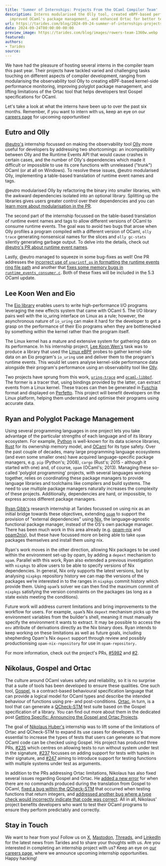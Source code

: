 ```yaml
---
title: 'Summer of Internships: Projects From the OCaml Compiler Team'
description: Interns modularised the Olly tool, created eBPF-based performance monitoring,
  improved OCaml's package management, and enhanced Ortac for better testing.
url: https://tarides.com/blog/2024-09-24-summer-of-internships-projects-from-the-ocaml-compiler-team
date: 2024-09-24T00:00:00-00:00
preview_image: https://tarides.com/blog/images/rowers-team-1360w.webp
featured:
authors:
- Tarides
source:
---
```


<p>We have had the pleasure of hosting several interns in the compiler team this past year. Their projects have tackled varied and challenging tasks touching on different aspects of compiler development, ranging from modularising the observability tool Olly to creating eBPF-based kernel-side performance monitoring, improving polyglot package management, and lifting limitations of the Ortac tool that helps developers test Gospel specifications for OCaml.</p>
<p>Let's take a look at what the interns have been up to over the past six months. Remember, if you want to intern with us, keep an eye on our <a href="https://tarides.com/careers/">careers page</a> for upcoming opportunities!</p>
<h2>Eutro and Olly</h2>
<p><a href="https://github.com/eutro">@eutro's</a> internship focussed on making the observability tool <a href="https://github.com/tarides/runtime_events_tools">Olly</a> more useful for developers by addressing two shortcomings: an incompatibility between Olly and the Runtime Events API that would cause crashes in certain cases, and the number of Olly's dependencies which made it difficult or impossible to use its core functions with unreleased (&quot;trunk&quot;) OCaml (or at all on Windows). To resolve these issues, @eutro modularised Olly, implementing a table-based translation of runtime event names and tags.</p>
<p>@eutro modularised Olly by refactoring the binary into smaller libraries, with the awkward dependencies isolated into an optional library. Splitting up the libraries gives users greater control over their dependencies and you can <a href="https://github.com/tarides/runtime_events_tools/pull/43">learn more about modularisation in the PR</a>.</p>
<p>The second part of the internship focussed on the table-based translation of runtime event names and tags to allow different versions of OCaml to consume runtime events. The goal was to avoid two bugs that arose when Olly profiles a program compiled with a different version of OCaml, <code>olly trace</code> generating nonsensical names for the slices and <code>olly gc-stats</code> silently generating garbage output. To delve into the details, check out <a href="https://github.com/tarides/runtime_events_tools/pull/44">@eutro's PR about runtime event names</a>.</p>
<p>Lastly, @eutro managed to squeeze in some bug-fixes as well!  One PR addresses the <a href="https://github.com/ocaml/ocaml/pull/13089">incorrect use of <code>snprintf_os</code> in formatting the runtime events ring file path</a> and another that <a href="https://github.com/ocaml/ocaml/pull/13091">fixes some memory bugs in <code>runtime_events_consumer.c</code></a>. Both of these fixes will be included in the 5.3 OCaml update.</p>
<h2>Lee Koon Wen and Eio</h2>
<p>The <a href="https://github.com/ocaml-multicore/eio">Eio library</a> enables users to write high-performance I/O programs leveraging the new effects system that came with OCaml 5. The I/O library pairs well with the io_uring interface on Linux as a rule; however, the asynchronous nature of <code>io_uring</code> can make it hard for the developer to get a grasp on the performance of their Eio programs when they are bottlenecked by something within the kernel rather than the program itself.</p>
<p>The Linux kernel has a mature and extensive system for gathering data on its performance. In his internship project, <a href="https://github.com/koonwen">Lee Koon Wen's</a> task was to produce a library that used the <a href="https://ebpf.io/what-is-ebpf/">Linux eBPF</a> probes to gather kernel-side data on an Eio program's <code>io_uring</code> use and deliver them to the program's runtime events. This would let users analyse kernel-side performance data alongside their program's performance using an observability tool like <a href="https://github.com/tarides/runtime_events_tools">Olly</a>.</p>
<p>Two projects have sprung from this work, <a href="https://github.com/koonwen/uring-trace?tab=readme-ov-file"><code>uring-trace</code></a> and <a href="https://github.com/koonwen/ocaml-libbpf"><code>ocaml-libbpf</code></a>. The former is a tracer that, using bindings provided by the latter, can extract events from a Linux kernel. These traces can then be generated in <a href="https://fuchsia.dev/fuchsia-src/reference/tracing/trace-format">Fuschia</a> format and displayed on <a href="https://ui.perfetto.dev/">Perfetto</a>. This project will benefit developers on the Linux platform, helping them understand and optimise their programs using accurate data.</p>
<h2>Ryan and Polyglot Package Management</h2>
<p>Using several programming languages in one project lets you take advantage of the particular strengths of each language and of its library ecosystem. For example, <a href="https://www.python.org/">Python</a> is well-known for its data science libraries, <a href="https://www.rust-lang.org/">Rust</a> for its ownership memory model, and <a href="https://ocaml.org/">OCaml</a> for its type safety. Over the past couple of decades, many large programming language ecosystems (and even some smaller ones) have acquired language-specific package managers, e.g. <code>pip</code> (Python's; 2008), <code>cargo</code> (Rust's; 2015 - although it started with one) and, of course, <code>opam</code> (OCaml's; 2013). Managing these so-called 'polyglot programming' projects, with several languages working together, relies on coordinating these package managers to provide language libraries and toolchains like compilers and build systems. The need to use multiple package managers naturally increases the complexity of these projects. Additionally, dependencies are hard, or impossible, to express across different package managers.</p>
<p><a href="https://github.com/RyanGibb">Ryan Gibb's</a> research internship at Tarides focussed on using nix as an initial bridge towards these objectives, extending <a href="https://opam.ocaml.org/"><code>opam</code></a> to support the provision of &quot;external dependencies&quot; using <a href="https://nixos.org/">Nix</a>, the language-agnostic functional package manager, instead of the OS's own package manager. There has been much work in this area already (e.g. <a href="https://github.com/tweag/opam-nix">opam-nix</a> and <a href="https://github.com/timbertson/opam2nix">opam2nix</a>), but these have focussed more on being able to take <code>opam</code> packages themselves and install them <em>using</em> nix.</p>
<p>Ryan's work moves in the other direction, allowing Nix packages to be used within the environment set-up by opam, by adding a <code>depext</code> mechanism to <code>opam</code>. Parallel with this work, Ryan also extended a previous investigation with <code>nixpkgs</code> to allow users to be able to specify versions of Nix dependencies. In general, Nix only supports the latest versions, but by analysing <code>nixpkgs</code> repository history we can map the versions of the packages we&rsquo;re interested in to the ranges in <code>nixpkgs</code> commit history which provide them. Using <code>opam</code>&rsquo;s solver we can then find the maximum commit of <code>nixpkgs</code> satisfying the version constraints on the packages (as long as a state exists meeting the conditions).</p>
<p>Future work will address current limitations and bring improvements to the workflow for users. For example, <code>opam</code>&rsquo;s Nix <code>depext</code> mechanism picks up the environment variables from the builder's shell, meaning it must manually specify the environment it wants to extract. It may be possible to access the <code>env</code> attribute of derivations directly as the Nix binary does. Ryan intends to keep working on these limitations as well as future goals, including shepherding Opam's Nix <code>depext</code> support through review and possibly productionising <code>opam-nix-repository</code> for use in <code>opam-repository.</code></p>
<p>For more information, check out the project's PRs, <a href="https://github.com/ocaml/opam/pull/5982">#5982</a> and <a href="https://github.com/RyanGibb/opam/pull/2">#2</a>.</p>
<h2>Nikolaus, Gospel and Ortac</h2>
<p>The culture around OCaml values safety and reliability, so it is no surprise that a suite of tools has been developed to ensure these qualities. One such tool, <a href="https://ocaml-gospel.github.io/gospel/">Gospel</a>, is a contract-based behavioural specification language that can provide a logical model for OCaml types and describe the intended behaviour of functions using pre- and post-conditions. <a href="https://github.com/ocaml-gospel/ortac/tree/main">Ortac</a>, in turn, is a tool that can generate a <a href="https://ocaml-multicore.github.io/multicoretests/">QCheck-STM</a> test suite based on the Gospel specification of a library. You can find out more about them in the dedicated post <a href="https://tarides.com/blog/2024-09-03-getting-specific-announcing-the-gospel-and-ortac-projects/">Getting Specific: Announcing the Gospel and Ortac Projects</a>.</p>
<p>The goal of <a href="https://github.com/nikolaushuber">Nikolaus Huber's</a> internship was to lift some of the limitations of Ortac and QCheck-STM to expand its use cases for developers. It's essential to increase the types of tests that users can generate so that more OCaml code can be checked using Gospel. His project has produced three PRs, <a href="https://github.com/ocaml-gospel/ortac/pull/235">#235</a> which centres on allowing tests to run without system under test in the signature, <a href="https://github.com/ocaml-gospel/ortac/pull/237">#237</a> focusses on adding support for tests with tuples in their signature, and <a href="https://github.com/ocaml-gospel/ortac/pull/247">#247</a> aiming to introduce support for testing functions with multiple systems under test as arguments.</p>
<p>In addition to the PRs addressing Ortac limitations, Nikolaus has also fixed several issues regarding Gospel and Ortac. He <a href="https://github.com/ocaml-gospel/ortac/pull/234">added a new error</a> for when there are no commands produced during the translation from Gospel to OCaml,  <a href="https://github.com/ocaml-gospel/ortac/pull/240">fixed a bug within the QCheck-STM</a> that occurred when testing functions that return integers, and <a href="https://github.com/ocaml-gospel/ortac/pull/245">addressed another bug where a type check would incorrectly indicate that code was correct</a>. All in all, Nikolaus' project benefits developers who want to test their OCaml programs to ensure they perform predictably and correctly.</p>
<h2>Stay in Touch</h2>
<p>We want to hear from you! Follow us on <a href="https://twitter.com/tarides_">X</a>, <a href="https://mastodon.social/@tarides">Mastodon</a>, <a href="https://www.threads.net/@taridesltd">Threads</a>, and <a href="https://www.linkedin.com/company/tarides">LinkedIn</a> for the latest news from Tarides and to share your thoughts with us. Are you interested in completing an internship project with us? Keep an eye on <a href="https://tarides.com/careers/">our careers page</a>, where we announce upcoming internship opportunities. Happy hacking!</p>

